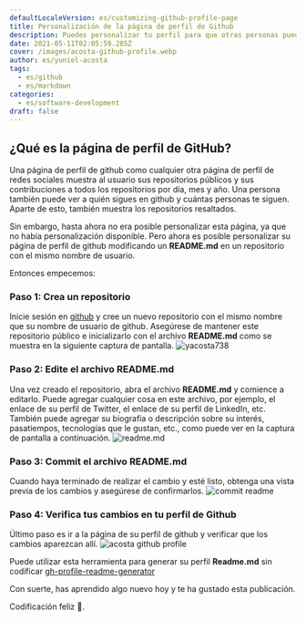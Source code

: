 ```yaml
---
defaultLocaleVersion: es/customizing-github-profile-page
title: Personalización de la página de perfil de Github
description: Puedes personalizar tu perfil para que otras personas puedan tener una mejor idea de quién eres y del trabajo que haces.
date: 2021-05-11T02:05:59.285Z
cover: /images/acosta-github-profile.webp
author: es/yuniel-acosta
tags:
  - es/github
  - es/markdown
categories:
  - es/software-development
draft: false
---
```


## ¿Qué es la página de perfil de GitHub?

Una página de perfil de github como cualquier otra página de perfil de redes sociales muestra al usuario sus repositorios públicos y sus contribuciones a todos los repositorios por día, mes y año. Una persona también puede ver a quién sigues en github y cuántas personas te siguen. Aparte de esto, también muestra los repositorios resaltados.

Sin embargo, hasta ahora no era posible personalizar esta página, ya que no había personalización disponible. Pero ahora es posible personalizar su página de perfil de github modificando un **README.md** en un repositorio con el mismo nombre de usuario.

Entonces empecemos:

### Paso 1: Crea un repositorio

Inicie sesión en [github](https://www.github.com) y cree un nuevo repositorio con el mismo nombre que su nombre de usuario de github. Asegúrese de mantener este repositorio público e inicializarlo con el archivo **README.md** como se muestra en la siguiente captura de pantalla.
![yacosta738](/images/yacosta738.webp 'Crear un nuevo repositorio')

### Paso 2: Edite el archivo README.md

Una vez creado el repositorio, abra el archivo **README.md** y comience a editarlo. Puede agregar cualquier cosa en este archivo, por ejemplo, el enlace de su perfil de Twitter, el enlace de su perfil de LinkedIn, etc. También puede agregar su biografía o descripción sobre su interés, pasatiempos, tecnologías que le gustan, etc., como puede ver en la captura de pantalla a continuación.
![readme.md](/images/edit-readme.webp 'Editar el archivo README.md')

### Paso 3: Commit el archivo README.md

Cuando haya terminado de realizar el cambio y esté listo, obtenga una vista previa de los cambios y asegúrese de confirmarlos.
![commit readme](/images/commited.webp 'Commit el archivo README.md')

### Paso 4: Verifica tus cambios en tu perfil de Github

Último paso es ir a la página de su perfil de github y verificar que los cambios aparezcan allí.
![acosta github profile](/images/acosta-github-profile.webp 'Verifica tus cambios en tu perfil de Githu')

Puede utilizar esta herramienta para generar su perfil **Readme.md** sin codificar [gh-profile-readme-generator](https://rahuldkjain.github.io/gh-profile-readme-generator/)

Con suerte, has aprendido algo nuevo hoy y te ha gustado esta publicación.

Codificación feliz 🤠.

